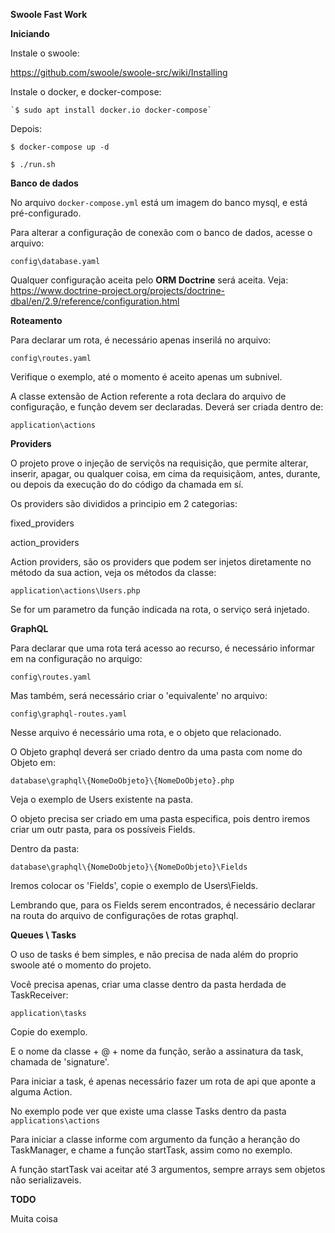 **Swoole Fast Work**

**Iniciando**

Instale o swoole:

https://github.com/swoole/swoole-src/wiki/Installing

Instale o docker, e docker-compose:

    `$ sudo apt install docker.io docker-compose`

Depois: 

   `$ docker-compose up -d`

   `$ ./run.sh`

**Banco de dados**

No arquivo `docker-compose.yml` está um imagem do banco mysql, e está pré-configurado.

Para alterar a configuração de conexão com o banco de dados, acesse o arquivo:

   `config\database.yaml`
  
Qualquer configuração aceita pelo **ORM Doctrine** será aceita.
Veja: 
https://www.doctrine-project.org/projects/doctrine-dbal/en/2.9/reference/configuration.html

**Roteamento**

Para declarar um rota, é necessário apenas inserilá no arquivo:

  `config\routes.yaml`
  
Verifique o exemplo, até o momento é aceito apenas um subnivel.

A classe extensão de Action referente a rota declara do arquivo de configuração, e função devem ser declaradas.
Deverá ser criada dentro de:

  `application\actions`
  
**Providers**

O projeto prove o injeção de serviçõs na requisição, que permite alterar, inserir, apagar, ou qualquer coisa, em cima da requisiçãom, antes, durante, ou depois da execução do do código da chamada em sí.

Os providers são divididos a principio em 2 categorias:

fixed_providers

action_providers

Action providers, são os providers que podem ser injetos diretamente no método da sua action, veja os métodos da classe:

  `application\actions\Users.php`
  
Se for um parametro da função indicada na rota, o serviço será injetado.

**GraphQL**

Para declarar que uma rota terá acesso ao recurso, é necessário informar em na configuração no arquigo:
  
  `config\routes.yaml` 
  
Mas também, será necessário criar o 'equivalente' no arquivo:

  `config\graphql-routes.yaml`

Nesse arquivo é necessário uma rota, e o objeto que relacionado.

O Objeto graphql deverá ser criado dentro da uma pasta com nome do Objeto em:

  `database\graphql\{NomeDoObjeto}\{NomeDoObjeto}.php`  

Veja o exemplo de Users existente na pasta.

O objeto precisa ser criado em uma pasta especifica, pois dentro  iremos criar um outr pasta, para os possíveis Fields.

Dentro da pasta:


  `database\graphql\{NomeDoObjeto}\{NomeDoObjeto}\Fields`
  
 Iremos colocar os 'Fields', copie o exemplo de Users\Fields.


Lembrando que, para os Fields serem encontrados, é necessário declarar na routa do arquivo de configurações de rotas graphql.

**Queues \ Tasks**

O uso de tasks é bem simples, e não precisa de nada além do proprio swoole até o momento do projeto. 

Você precisa apenas, criar uma classe dentro da pasta herdada de TaskReceiver:

  `application\tasks`
  
Copie do exemplo.

E o nome da classe + @ + nome da função, serão a assinatura da task, chamada de 'signature'.

Para iniciar a task, é apenas necessário fazer um rota de api que aponte a alguma Action.

No exemplo pode ver que existe uma classe Tasks dentro da pasta `applications\actions`

Para iniciar a classe informe com argumento da função a heranção do TaskManager, e chame a função startTask, assim como no exemplo.

A função startTask vai aceitar até 3 argumentos, sempre arrays sem objetos não serializaveis. 

**TODO**

Muita coisa






